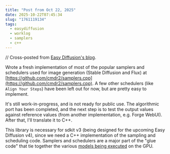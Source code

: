 ```yaml
---
title: "Post from Oct 22, 2025"
date: 2025-10-22T07:45:34
slug: "1761119134"
tags:
  - easydiffusion
  - worklog
  - samplers
  - c++
---
```


// Cross-posted from [Easy Diffusion's blog](https://easydiffusion.github.io/blog/1761119134).

Wrote a fresh implementation of most of the popular samplers and schedulers used for image generation (Stable Diffusion and Flux) at [https://github.com/cmdr2/samplers.cpp](https://github.com/cmdr2/samplers.cpp). A few other schedulers (like `Align Your Steps`) have been left out for now, but are pretty easy to implement.

It's still work-in-progress, and is not ready for public use. The algorithmic port has been completed, and the next step is to test the output values against reference values (from another implementation, e.g. Forge WebUI). After that, I'll translate it to C++.

This library is necessary for sdkit v3 (being designed for the upcoming Easy Diffusion v4), since we need a C++ implementation of the sampling and scheduling code. Samplers and schedulers are a major part of the "glue code" that tie together the various [models being executed](https://cmdr2.github.io/notes/2025/10/1760088945/) on the GPU.